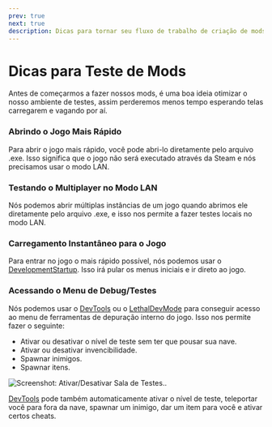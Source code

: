 ```yaml
---
prev: true
next: true
description: Dicas para tornar seu fluxo de trabalho de criação de mods mais rápida.
---
```


# Dicas para Teste de Mods

Antes de começarmos a fazer nossos mods, é uma boa ideia otimizar o nosso ambiente de testes, assim perderemos menos tempo esperando telas carregarem e vagando por aí.

### Abrindo o Jogo Mais Rápido

Para abrir o jogo mais rápido, você pode abri-lo diretamente pelo arquivo .exe. Isso significa que o jogo não será executado através da Steam e nós precisamos usar o modo LAN.

### Testando o Multiplayer no Modo LAN

Nós podemos abrir múltiplas instâncias de um jogo quando abrimos ele diretamente pelo arquivo .exe, e isso nos permite a fazer testes locais no modo LAN.

### Carregamento Instantâneo para o Jogo

Para entrar no jogo o mais rápido possível, nós podemos usar o [DevelopmentStartup](https://thunderstore.io/c/lethal-company/p/CTNOriginals/DevelopmentStartup/). Isso irá pular os menus iniciais e ir direto ao jogo.

### Acessando o Menu de Debug/Testes

Nós podemos usar o  [DevTools](https://thunderstore.io/c/lethal-company/p/Hamunii/DevTools/) ou o [LethalDevMode](https://thunderstore.io/c/lethal-company/p/megumin/LethalDevMode/) para conseguir acesso ao menu de ferramentas de depuração interno do jogo. Isso nos permite fazer o seguinte:

- Ativar ou desativar o nível de teste sem ter que pousar sua nave.
- Ativar ou desativar invencibilidade.
- Spawnar inimigos.
- Spawnar itens.

![Screenshot: Ativar/Desativar Sala de Testes..](/images/mod-testing-tips/DebugToggleTestRoom.png)

[DevTools](https://thunderstore.io/c/lethal-company/p/Hamunii/DevTools/) pode também automaticamente ativar o nível de teste, teleportar você para fora da nave, spawnar um inimigo, dar um item para você e ativar certos cheats.
